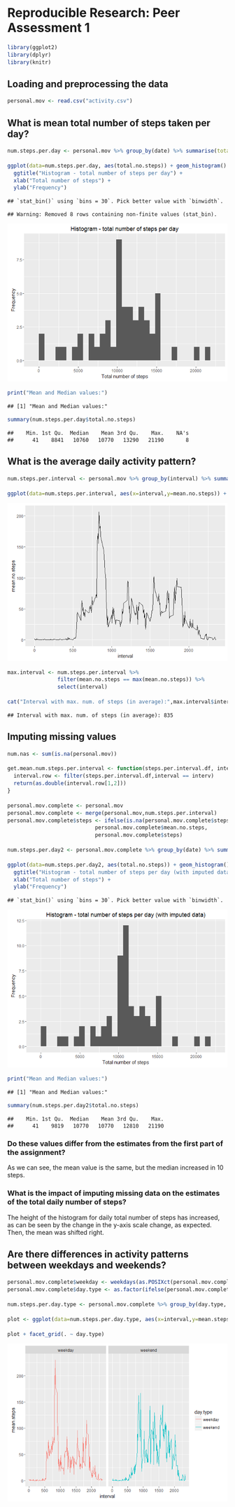 # Reproducible Research: Peer Assessment 1


```r
library(ggplot2)
library(dplyr)
library(knitr)
```

## Loading and preprocessing the data


```r
personal.mov <- read.csv("activity.csv")
```

## What is mean total number of steps taken per day?

```r
num.steps.per.day <- personal.mov %>% group_by(date) %>% summarise(total.no.steps = sum(steps))

ggplot(data=num.steps.per.day, aes(total.no.steps)) + geom_histogram() +
  ggtitle("Histogram - total number of steps per day") +
  xlab("Total number of steps") +
  ylab("Frequency")
```

```
## `stat_bin()` using `bins = 30`. Pick better value with `binwidth`.
```

```
## Warning: Removed 8 rows containing non-finite values (stat_bin).
```

![](PA1_template_files/figure-html/questions-1.png)

```r
print("Mean and Median values:")
```

```
## [1] "Mean and Median values:"
```

```r
summary(num.steps.per.day$total.no.steps)
```

```
##    Min. 1st Qu.  Median    Mean 3rd Qu.    Max.    NA's 
##      41    8841   10760   10770   13290   21190       8
```

## What is the average daily activity pattern?

```r
num.steps.per.interval <- personal.mov %>% group_by(interval) %>% summarise(mean.no.steps = mean(steps, na.rm=TRUE))

ggplot(data=num.steps.per.interval, aes(x=interval,y=mean.no.steps)) + geom_line()
```

![](PA1_template_files/figure-html/unnamed-chunk-1-1.png)

```r
max.interval <- num.steps.per.interval %>% 
                filter(mean.no.steps == max(mean.no.steps)) %>% 
                select(interval)

cat("Interval with max. num. of steps (in average):",max.interval$interval)
```

```
## Interval with max. num. of steps (in average): 835
```

## Imputing missing values

```r
num.nas <- sum(is.na(personal.mov))

get.mean.num.steps.per.interval <- function(steps.per.interval.df, interv) {
  interval.row <- filter(steps.per.interval.df,interval == interv)
  return(as.double(interval.row[1,2]))
}

personal.mov.complete <- personal.mov
personal.mov.complete <- merge(personal.mov,num.steps.per.interval)
personal.mov.complete$steps <- ifelse(is.na(personal.mov.complete$steps),
                            personal.mov.complete$mean.no.steps,
                            personal.mov.complete$steps)

num.steps.per.day2 <- personal.mov.complete %>% group_by(date) %>% summarise(total.no.steps = sum(steps))

ggplot(data=num.steps.per.day2, aes(total.no.steps)) + geom_histogram() +
  ggtitle("Histogram - total number of steps per day (with imputed data)") +
  xlab("Total number of steps") +
  ylab("Frequency")
```

```
## `stat_bin()` using `bins = 30`. Pick better value with `binwidth`.
```

![](PA1_template_files/figure-html/unnamed-chunk-2-1.png)

```r
print("Mean and Median values:")
```

```
## [1] "Mean and Median values:"
```

```r
summary(num.steps.per.day2$total.no.steps)
```

```
##    Min. 1st Qu.  Median    Mean 3rd Qu.    Max. 
##      41    9819   10770   10770   12810   21190
```

### Do these values differ from the estimates from the first part of the assignment?

As we can see, the mean value is the same, but the median increased in 10 steps.

### What is the impact of imputing missing data on the estimates of the total daily number of steps?

The height of the histogram for daily total number of steps has increased, as can be seen by the change in the y-axis scale change, as expected. Then, the mean was shifted right.

## Are there differences in activity patterns between weekdays and weekends?

```r
personal.mov.complete$weekday <- weekdays(as.POSIXct(personal.mov.complete$date))
personal.mov.complete$day.type <- as.factor(ifelse(personal.mov.complete$weekday %in% c("Saturday","Sunday"),"weekend","weekday"))

num.steps.per.day.type <- personal.mov.complete %>% group_by(day.type, interval) %>% summarize(mean.steps = mean(steps))

plot <- ggplot(data=num.steps.per.day.type, aes(x=interval,y=mean.steps, colour=day.type)) + geom_line()

plot + facet_grid(. ~ day.type)
```

![](PA1_template_files/figure-html/unnamed-chunk-3-1.png)


